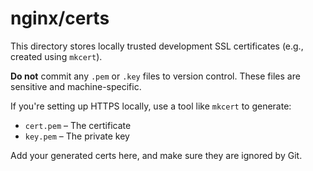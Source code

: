 # nginx/certs



This directory stores locally trusted development SSL certificates (e.g., created using `mkcert`).

**Do not** commit any `.pem` or `.key` files to version control. These files are sensitive and machine-specific.

If you're setting up HTTPS locally, use a tool like `mkcert` to generate:

- `cert.pem` – The certificate
- `key.pem` – The private key

Add your generated certs here, and make sure they are ignored by Git.
